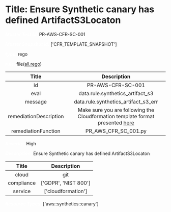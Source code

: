 



# Title: Ensure Synthetic canary has defined ArtifactS3Locaton


***<font color="white">Master Test Id:</font>*** PR-AWS-CFR-SC-001

***<font color="white">Master Snapshot Id:</font>*** ['CFR_TEMPLATE_SNAPSHOT']

***<font color="white">type:</font>*** rego

***<font color="white">rule:</font>*** file([all.rego])  
  
  
  
  

|Title|Description|
| :---: | :---: |
|id|PR-AWS-CFR-SC-001|
|eval|data.rule.synthetics_artifact_s3|
|message|data.rule.synthetics_artifact_s3_err|
|remediationDescription|Make sure you are following the Cloudformation template format presented <a href='https://docs.aws.amazon.com/AWSCloudFormation/latest/UserGuide/aws-resource-secretsmanager-secret.html' target='_blank'>here</a>|
|remediationFunction|PR_AWS_CFR_SC_001.py|


***<font color="white">Severity:</font>*** High

***<font color="white">Description:</font>*** Ensure Synthetic canary has defined ArtifactS3Locaton  
  
  

|Title|Description|
| :---: | :---: |
|cloud|git|
|compliance|['GDPR', 'NIST 800']|
|service|['cloudformation']|


***<font color="white">Resource Types:</font>*** ['aws::synthetics::canary']


[all.rego]: https://github.com/prancer-io/prancer-compliance-test/tree/master/aws/iac/all.rego
